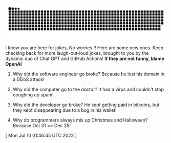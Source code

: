 <picture>
  <source media="(prefers-color-scheme: dark)" srcset="https://raw.githubusercontent.com/platane/platane/output/github-contribution-grid-snake-dark.svg">
  <source media="(prefers-color-scheme: light)" srcset="https://raw.githubusercontent.com/platane/platane/output/github-contribution-grid-snake.svg">
  <img alt="github contribution grid snake animation" src="https://raw.githubusercontent.com/platane/platane/output/github-contribution-grid-snake.svg">
</picture>


I know you are here for jokes, No worries !!
Here are some new ones. Keep checking back for more laugh-out-loud jokes, brought to you by the dynamic duo of Chat GPT and GitHub Actions! __If they are not funny, blame OpenAI__
 
1. Why did the software engineer go broke? Because he lost his domain in a DDoS attack!

2. Why did the computer go to the doctor? It had a virus and couldn't stop coughing up spam!

3. Why did the developer go broke? He kept getting paid in bitcoins, but they kept disappearing due to a bug in his wallet!

4. Why do programmers always mix up Christmas and Halloween? Because Oct 31 == Dec 25!
 
[ 
Mon Jul 10 01:46:45 UTC 2023
 ]
